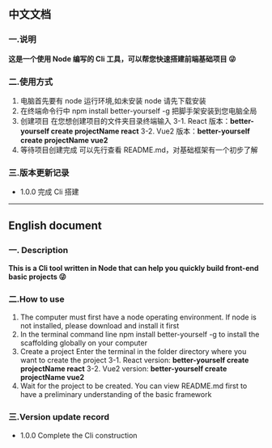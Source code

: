## 中文文档

### 一.说明

**这是一个使用 Node 编写的 Cli 工具，可以帮您快速搭建前端基础项目 :stuck_out_tongue_winking_eye:**

### 二.使用方式

1. 电脑首先要有 node 运行环境,如未安装 node 请先下载安装
1. 在终端命令行中 npm install better-yourself -g 把脚手架安装到您电脑全局
1. 创建项目 在您想创建项目的文件夹目录终端输入
   3-1. React 版本：**better-yourself create projectName react**
   3-2. Vue2 版本：**better-yourself create projectName vue2**
1. 等待项目创建完成 可以先行查看 README.md，对基础框架有一个初步了解

### 三.版本更新记录

- 1.0.0 完成 Cli 搭建

---

## English document

### 一. Description

**This is a Cli tool written in Node that can help you quickly build front-end basic projects :stuck_out_tongue_winking_eye:**

### 二.How to use

1. The computer must first have a node operating environment. If node is not installed, please download and install it first
1. In the terminal command line npm install better-yourself -g to install the scaffolding globally on your computer
1. Create a project Enter the terminal in the folder directory where you want to create the project
   3-1. React version: **better-yourself create projectName react**
   3-2. Vue2 version: **better-yourself create projectName vue2**
1. Wait for the project to be created. You can view README.md first to have a preliminary understanding of the basic framework

### 三.Version update record

- 1.0.0 Complete the Cli construction
